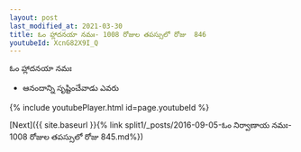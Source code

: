 ```yaml
---
layout: post
last_modified_at: 2021-03-30
title: ఓం హ్లాదనయా నమః- 1008 రోజుల తపస్సులో రోజు  846
youtubeId: XcnG82X9I_Q
---
```

 
 
 ఓం హ్లాదనయా నమః  
 
 -  ఆనందాన్ని సృష్టించేవాడు ఎవరు 
 
  
 
  
 
 
 
 
 
 


{% include youtubePlayer.html id=page.youtubeId %}
 
[Next]({{ site.baseurl }}{% link  split1/_posts/2016-09-05-ఓం నిర్వాణాయ నమః- 1008 రోజుల తపస్సులో రోజు  845.md%})
 

